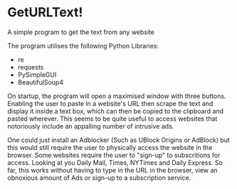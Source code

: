 # GetURLText!
A simple program to get the text from any website

The program utilises the following Python Libraries:
- re
- requests
- PySimpleGUI
- BeautifulSoup4

On startup, the program will open a maximised window with three buttons. Enabling the user to paste in a website's URL then scrape the text and display it inside a text box, which can then be copied to the clipboard and pasted wherever. This seems to be quite useful to access websites that notoriously include an appalling number of intrusive ads. 

One could just install an Adblocker (Such as UBlock Origins or AdBlock) but this would still require the user to physically access the website in the browser. Some websites require the user to "sign-up" to subscritions for access. Looking at you Daily Mail, Times, NYTimes and Daily Express. So far, this works without having to type in the URL in the browser, view an obnoxious amount of Ads or sign-up to a subscription service.
